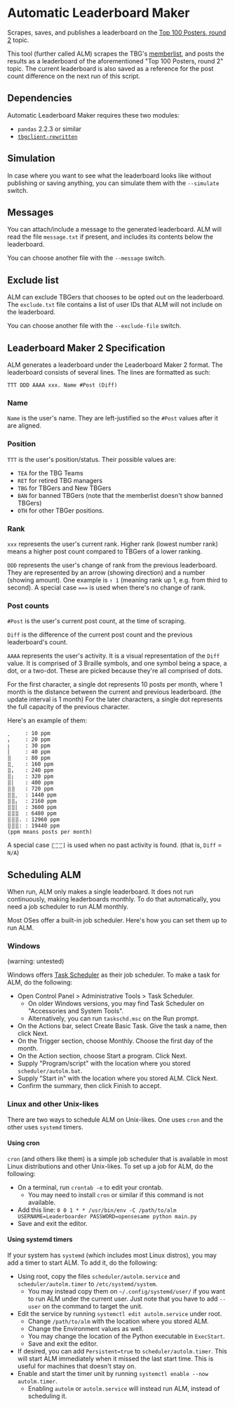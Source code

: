 # Automatic Leaderboard Maker

Scrapes, saves, and publishes a leaderboard on the 
[Top 100 Posters, round 2](https://tbgforums.com/forums/index.php?topic=5703) topic.

This tool (further called ALM) scrapes the TBG's 
[memberlist](https://tbgforums.com/forums/index.php?action=mlist), and posts the results 
as a leaderboard of the aforementioned "Top 100 Posters, round 2" topic. The current 
leaderboard is also saved as a reference for the post count difference on the next run 
of this script.

## Dependencies
Automatic Leaderboard Maker requires these two modules:
- `pandas` 2.2.3 or similar
- [`tbgclient-rewritten`](https://github.com/tbgers/tbgclient-rewritten)
<!--at the time of writing it still has a bug, but that'll be fixed once I get John back-->

## Simulation
In case where you want to see what the leaderboard looks like without publishing or saving 
anything, you can simulate them with the `--simulate` switch.

## Messages
You can attach/include a message to the generated leaderboard. ALM will read the file
`message.txt` if present, and includes its contents below the leaderboard.

You can choose another file with the `--message` switch.

## Exclude list
ALM can exclude TBGers that chooses to be opted out on the leaderboard. The `exclude.txt`
file contains a list of user IDs that ALM will not include on the leaderboard.

You can choose another file with the `--exclude-file` switch.

## Leaderboard Maker 2 Specification
ALM generates a leaderboard under the Leaderboard Maker 2 format.
The leaderboard consists of several lines. The lines are formatted as such:
```
TTT DDD AAAA xxx. Name #Post (Diff)
```
### Name
`Name` is the user's name. They are left-justified so the `#Post` values after it are aligned.

### Position
`TTT` is the user's position/status. Their possible values are:
- `TEA` for the TBG Teams
- `RET` for retired TBG managers
- `TBG` for TBGers and New TBGers
- `BAN` for banned TBGers (note that the memberlist doesn't show banned TBGers)
- `OTH` for other TBGer positions.

### Rank
`xxx` represents the user's current rank. Higher rank (lowest number rank) means a higher
post count compared to TBGers of a lower ranking.

`DDD` represents the user's change of rank from the previous leaderboard. 
They are represented by an arrow (showing direction) and a number (showing amount).
One example is `↑ 1` (meaning rank up 1, e.g. from third to second).
A special case `===` is used when there's no change of rank.

### Post counts
`#Post` is the user's current post count, at the time of scraping.

`Diff` is the difference of the current post count and the previous leaderboard's count.

`AAAA` represents the user's activity. It is a visual representation of the `Diff` value.
It is comprised of 3 Braille symbols, and one symbol being a space, a dot, or a two-dot.
These are picked because they're all comprised of dots.

For the first character, a single dot represents 10 posts per month, where 1 month is the
distance between the current and previous leaderboard. (the update interval is 1 month)
For the later characters, a single dot represents the full capacity of the previous character.

Here's an example of them:
```
⡀⠀⠀  : 10 ppm
⡄⠀⠀  : 20 ppm
⡆⠀⠀  : 30 ppm
⡇⠀⠀  : 40 ppm
⣿⠀⠀  : 80 ppm
⣿⡀⠀  : 160 ppm
⣿⡄⠀  : 240 ppm
⣿⡆⠀  : 320 ppm
⣿⡇⠀  : 400 ppm
⣿⣿⠀  : 720 ppm
⣿⣿⡀  : 1440 ppm
⣿⣿⡄  : 2160 ppm
⣿⣿⡇  : 3600 ppm
⣿⣿⣿  : 6480 ppm
⣿⣿⣿. : 12960 ppm
⣿⣿⣿: : 19440 ppm
(ppm means posts per month)
```
A special case `⣏⣉⣉]` is used when no past activity is found. (that is, `Diff` = `N/A`)

## Scheduling ALM
When run, ALM only makes a single leaderboard. It does not run continuously, making
leaderboards monthly. To do that automatically, you need a job scheduler to run ALM monthly.

Most OSes offer a built-in job scheduler. Here's how you can set them up to run ALM.

### Windows
(warning: untested)

Windows offers [Task Scheduler](https://learn.microsoft.com/en-us/windows/win32/taskschd/task-scheduler-start-page)
as their job scheduler. To make a task for ALM, do the following:
- Open Control Panel > Administrative Tools > Task Scheduler.
  - On older Windows versions, you may find Task Scheduler on "Accessories and System Tools".
  - Alternatively, you can run `taskschd.msc` on the Run prompt.
- On the Actions bar, select Create Basic Task. Give the task a name, then click Next.
- On the Trigger section, choose Monthly. Choose the first day of the month.
- On the Action section, choose Start a program. Click Next.
- Supply "Program/script" with the location where you stored `scheduler/autolm.bat`.
- Supply "Start in" with the location where you stored ALM. Click Next.
- Confirm the summary, then click Finish to accept.

### Linux and other Unix-likes
There are two ways to schedule ALM on Unix-likes. 
One uses `cron` and the other uses `systemd` timers.

#### Using cron
`cron` (and others like them) is a simple job scheduler that is available in most Linux
distributions and other Unix-likes. To set up a job for ALM, do the following:
- On a terminal, run `crontab -e` to edit your crontab.
  - You may need to install `cron` or similar if this command is not available.
- Add this line: `0 0 1 * * /usr/bin/env -C /path/to/alm USERNAME=Leaderboarder PASSWORD=opensesame python main.py`
- Save and exit the editor.

#### Using systemd timers
If your system has `systemd` (which includes most Linux distros), you may add a timer to start
ALM. To add it, do the following:
- Using root, copy the files `scheduler/autolm.service` and `scheduler/autolm.timer`
  to `/etc/systemd/system`.
  - You may instead copy them on `~/.config/systemd/user/` if you want to run ALM
    under the current user. Just note that you have to add `--user` on the command to
    target the unit.
- Edit the service by running `systemctl edit autolm.service` under root.
  - Change `/path/to/alm` with the location where you stored ALM.
  - Change the Environment values as well.
  - You may change the location of the Python executable in `ExecStart`.
  - Save and exit the editor.
- If desired, you can add `Persistent=true` to `scheduler/autolm.timer`. 
  This will start ALM immediately when it missed the last start time.
  This is useful for machines that doesn't stay on.
- Enable and start the timer unit by running `systemctl enable --now autolm.timer`.
  - Enabling `autolm` or `autolm.service` will instead run ALM, instead of scheduling it.
